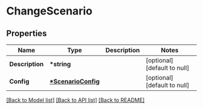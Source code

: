 # ChangeScenario

## Properties

| Name            | Type                                      | Description | Notes                        |
| --------------- | ----------------------------------------- | ----------- | ---------------------------- |
| **Description** | **\*string**                              |             | [optional] [default to null] |
| **Config**      | **[\*ScenarioConfig](ScenarioConfig.md)** |             | [optional] [default to null] |

[[Back to Model list]](../README.md#documentation-for-models) [[Back to API list]](../README.md#documentation-for-api-endpoints) [[Back to README]](../README.md)

